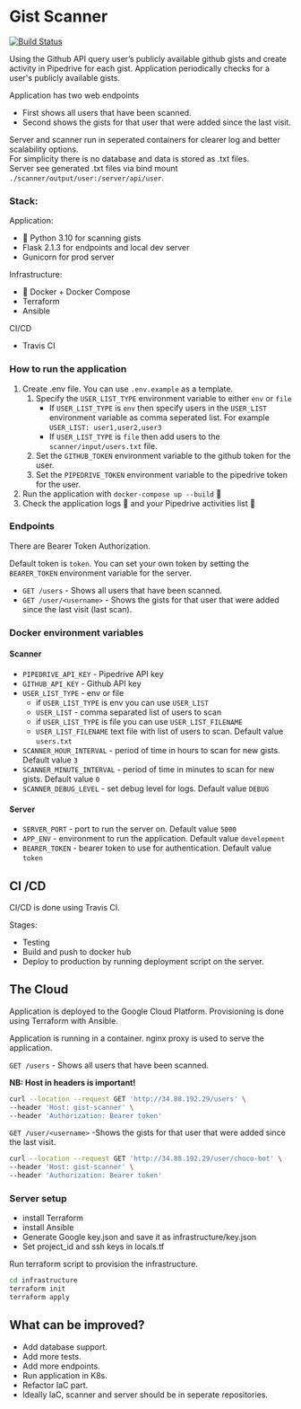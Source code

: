 # Gist Scanner
[![Build Status](https://app.travis-ci.com/zicdamasta/gist_scanner.svg?token=1U5QxytYfua1YWiB3p5J&branch=main)](https://app.travis-ci.com/zicdamasta/gist_scanner)

Using the Github API query user’s publicly available github gists and
create activity in Pipedrive for each gist. Application periodically
checks for a user's publicly available gists. 

Application has two web endpoints
* First shows all users that have been scanned.
* Second shows the gists for that user that were added since the last visit.

Server and scanner run in seperated containers for clearer log and better scalability options.<br>
For simplicity there is no database and data is stored as .txt files. <br>
Server see generated .txt files via bind mount `./scanner/output/user:/server/api/user`.

### Stack:
Application:
 * 🐍 Python 3.10 for scanning gists
 * Flask 2.1.3 for endpoints and local dev server
 * Gunicorn for prod server
 
Infrastructure:
 * 🐳  Docker + Docker Compose
 * Terraform
 * Ansible

CI/CD
 * Travis CI


### How to run the application
1. Create .env file. You can use `.env.example` as a template.
   1. Specify the `USER_LIST_TYPE` environment variable to either `env` or `file`
      - If `USER_LIST_TYPE` is `env` then specify users in the `USER_LIST` environment variable as comma seperated list. For example `USER_LIST: user1,user2,user3`
      - If `USER_LIST_TYPE` is `file` then add users to the `scanner/input/users.txt` file.
   2. Set the `GITHUB_TOKEN` environment variable to the github token for the user.
   3. Set the `PIPEDRIVE_TOKEN` environment variable to the pipedrive token for the user.
2. Run the application with `docker-compose up --build` 🚀
3. Check the application logs 📜 and your Pipedrive activities list 📝

### Endpoints

There are Bearer Token Authorization.

Default token is `token`. You can set your own token by setting the `BEARER_TOKEN` environment variable for the server.
* `GET /users` - Shows all users that have been scanned.
* `GET /user/<username>` - Shows the gists for that user that were added since the last visit (last scan).



### Docker environment variables
#### Scanner
* `PIPEDRIVE_API_KEY` - Pipedrive API key
* `GITHUB_API_KEY` - Github API key
* `USER_LIST_TYPE` - env or file
  * if `USER_LIST_TYPE` is env you can use `USER_LIST`
  * `USER_LIST` - comma separated list of users to scan
  * if `USER_LIST_TYPE` is file you can use `USER_LIST_FILENAME`
  * `USER_LIST_FILENAME` text file with list of users to scan. Default value `users.txt`
* `SCANNER_HOUR_INTERVAL` - period of time in hours to scan for new gists. Default value `3`
* `SCANNER_MINUTE_INTERVAL` - period of time in minutes to scan for new gists. Default value `0`
* `SCANNER_DEBUG_LEVEL` - set debug level for logs. Default value `DEBUG`

#### Server
* `SERVER_PORT` - port to run the server on. Default value `5000`
* `APP_ENV` - environment to run the application. Default value `development`
* `BEARER_TOKEN` - bearer token to use for authentication. Default value `token`

## CI /CD
CI/CD is done using Travis CI.

Stages:
* Testing
* Build and push to docker hub
* Deploy to production by running deployment script on the server.


## The Cloud

Application is deployed to the Google Cloud Platform.
Provisioning is done using Terraform with Ansible.

Application is running in a container.
nginx proxy is used to serve the application.

`GET /users` - Shows all users that have been scanned.

**NB: Host in headers is important!**
```bash
curl --location --request GET 'http://34.88.192.29/users' \
--header 'Host: gist-scanner' \
--header 'Authorization: Bearer token'
```

`GET /user/<username>` -Shows the gists for that user that were added since the last visit.
```bash
curl --location --request GET 'http://34.88.192.29/user/choco-bot' \
--header 'Host: gist-scanner' \
--header 'Authorization: Bearer token'
```

### Server setup
* install Terraform
* install Ansible
* Generate Google key.json and save it as infrastructure/key.json
* Set project_id and ssh keys in locals.tf

Run terraform script to provision the infrastructure.
```bash
cd infrastructure
terraform init
terraform apply
```

## What can be improved?
* Add database support.
* Add more tests.
* Add more endpoints.
* Run application in K8s.
* Refactor IaC part.
* Ideally IaC, scanner and server should be in seperate repositories.

